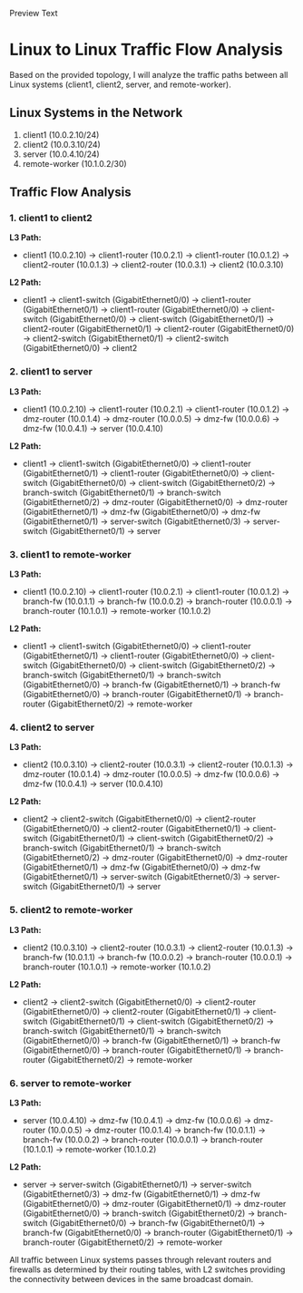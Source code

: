 
Preview
Text
# Linux to Linux Traffic Flow Analysis

Based on the provided topology, I will analyze the traffic paths between all Linux systems (client1, client2, server, and remote-worker).

## Linux Systems in the Network
1. client1 (10.0.2.10/24)
2. client2 (10.0.3.10/24)
3. server (10.0.4.10/24)
4. remote-worker (10.1.0.2/30)

## Traffic Flow Analysis

### 1. client1 to client2

**L3 Path:**
- client1 (10.0.2.10) → client1-router (10.0.2.1) → client1-router (10.0.1.2) → client2-router (10.0.1.3) → client2-router (10.0.3.1) → client2 (10.0.3.10)

**L2 Path:**
- client1 → client1-switch (GigabitEthernet0/0) → client1-router (GigabitEthernet0/1) → client1-router (GigabitEthernet0/0) → client-switch (GigabitEthernet0/0) → client-switch (GigabitEthernet0/1) → client2-router (GigabitEthernet0/1) → client2-router (GigabitEthernet0/0) → client2-switch (GigabitEthernet0/1) → client2-switch (GigabitEthernet0/0) → client2

### 2. client1 to server

**L3 Path:**
- client1 (10.0.2.10) → client1-router (10.0.2.1) → client1-router (10.0.1.2) → dmz-router (10.0.1.4) → dmz-router (10.0.0.5) → dmz-fw (10.0.0.6) → dmz-fw (10.0.4.1) → server (10.0.4.10)

**L2 Path:**
- client1 → client1-switch (GigabitEthernet0/0) → client1-router (GigabitEthernet0/1) → client1-router (GigabitEthernet0/0) → client-switch (GigabitEthernet0/0) → client-switch (GigabitEthernet0/2) → branch-switch (GigabitEthernet0/1) → branch-switch (GigabitEthernet0/2) → dmz-router (GigabitEthernet0/0) → dmz-router (GigabitEthernet0/1) → dmz-fw (GigabitEthernet0/0) → dmz-fw (GigabitEthernet0/1) → server-switch (GigabitEthernet0/3) → server-switch (GigabitEthernet0/1) → server

### 3. client1 to remote-worker

**L3 Path:**
- client1 (10.0.2.10) → client1-router (10.0.2.1) → client1-router (10.0.1.2) → branch-fw (10.0.1.1) → branch-fw (10.0.0.2) → branch-router (10.0.0.1) → branch-router (10.1.0.1) → remote-worker (10.1.0.2)

**L2 Path:**
- client1 → client1-switch (GigabitEthernet0/0) → client1-router (GigabitEthernet0/1) → client1-router (GigabitEthernet0/0) → client-switch (GigabitEthernet0/0) → client-switch (GigabitEthernet0/2) → branch-switch (GigabitEthernet0/1) → branch-switch (GigabitEthernet0/0) → branch-fw (GigabitEthernet0/1) → branch-fw (GigabitEthernet0/0) → branch-router (GigabitEthernet0/1) → branch-router (GigabitEthernet0/2) → remote-worker

### 4. client2 to server

**L3 Path:**
- client2 (10.0.3.10) → client2-router (10.0.3.1) → client2-router (10.0.1.3) → dmz-router (10.0.1.4) → dmz-router (10.0.0.5) → dmz-fw (10.0.0.6) → dmz-fw (10.0.4.1) → server (10.0.4.10)

**L2 Path:**
- client2 → client2-switch (GigabitEthernet0/0) → client2-router (GigabitEthernet0/0) → client2-router (GigabitEthernet0/1) → client-switch (GigabitEthernet0/1) → client-switch (GigabitEthernet0/2) → branch-switch (GigabitEthernet0/1) → branch-switch (GigabitEthernet0/2) → dmz-router (GigabitEthernet0/0) → dmz-router (GigabitEthernet0/1) → dmz-fw (GigabitEthernet0/0) → dmz-fw (GigabitEthernet0/1) → server-switch (GigabitEthernet0/3) → server-switch (GigabitEthernet0/1) → server

### 5. client2 to remote-worker

**L3 Path:**
- client2 (10.0.3.10) → client2-router (10.0.3.1) → client2-router (10.0.1.3) → branch-fw (10.0.1.1) → branch-fw (10.0.0.2) → branch-router (10.0.0.1) → branch-router (10.1.0.1) → remote-worker (10.1.0.2)

**L2 Path:**
- client2 → client2-switch (GigabitEthernet0/0) → client2-router (GigabitEthernet0/0) → client2-router (GigabitEthernet0/1) → client-switch (GigabitEthernet0/1) → client-switch (GigabitEthernet0/2) → branch-switch (GigabitEthernet0/1) → branch-switch (GigabitEthernet0/0) → branch-fw (GigabitEthernet0/1) → branch-fw (GigabitEthernet0/0) → branch-router (GigabitEthernet0/1) → branch-router (GigabitEthernet0/2) → remote-worker

### 6. server to remote-worker

**L3 Path:**
- server (10.0.4.10) → dmz-fw (10.0.4.1) → dmz-fw (10.0.0.6) → dmz-router (10.0.0.5) → dmz-router (10.0.1.4) → branch-fw (10.0.1.1) → branch-fw (10.0.0.2) → branch-router (10.0.0.1) → branch-router (10.1.0.1) → remote-worker (10.1.0.2)

**L2 Path:**
- server → server-switch (GigabitEthernet0/1) → server-switch (GigabitEthernet0/3) → dmz-fw (GigabitEthernet0/1) → dmz-fw (GigabitEthernet0/0) → dmz-router (GigabitEthernet0/1) → dmz-router (GigabitEthernet0/0) → branch-switch (GigabitEthernet0/2) → branch-switch (GigabitEthernet0/0) → branch-fw (GigabitEthernet0/1) → branch-fw (GigabitEthernet0/0) → branch-router (GigabitEthernet0/1) → branch-router (GigabitEthernet0/2) → remote-worker

All traffic between Linux systems passes through relevant routers and firewalls as determined by their routing tables, with L2 switches providing the connectivity between devices in the same broadcast domain.
